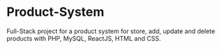 # Product-System
Full-Stack project for a product system for store, add, update and delete products with PHP, MySQL, ReactJS, HTML and CSS.
